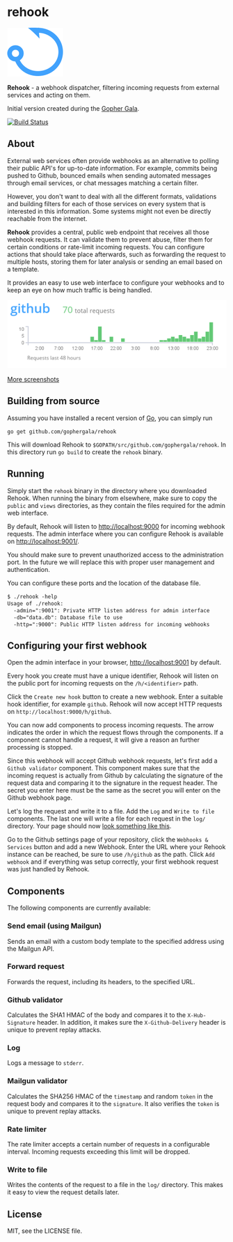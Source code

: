 # rehook

![](https://github.com/gophergala/rehook/blob/master/public/images/rehook-logo.png)

__Rehook__ - a webhook dispatcher, filtering incoming requests from external
services and acting on them.

Initial version created during the [Gopher Gala](http://gophergala.com).

[![Build Status](https://travis-ci.org/gophergala/rehook.svg?branch=master)](https://travis-ci.org/gophergala/rehook)

## About

External web services often provide webhooks as an alternative to polling their
public API's for up-to-date information. For example, commits being pushed to
Github, bounced emails when sending automated messages through email services,
or chat messages matching a certain filter.

However, you don't want to deal with all the different formats, validations and
building filters for each of those services on every system that is interested
in this information. Some systems might not even be directly reachable from the
internet.

__Rehook__ provides a central, public web endpoint that receives all those
webhook requests. It can validate them to prevent abuse, filter them for
certain conditions or rate-limit incoming requests. You can configure actions
that should take place afterwards, such as forwarding the request to multiple
hosts, storing them for later analysis or sending an email based on a template.

It provides an easy to use web interface to configure your webhooks and to keep
an eye on how much traffic is being handled.

![](https://github.com/gophergala/rehook/blob/master/screenshots/rehook_stats.png)

[More screenshots](https://github.com/gophergala/rehook/tree/master/screenshots)

## Building from source

Assuming you have installed a recent version of
[Go](https://golang.org/doc/install), you can simply run 

```
go get github.com/gophergala/rehook
```

This will download Rehook to `$GOPATH/src/github.com/gophergala/rehook`. In
this directory run `go build` to create the `rehook` binary.

## Running

Simply start the `rehook` binary in the directory where you downloaded Rehook.
When running the binary from elsewhere, make sure to copy the `public` and
`views` directories, as they contain the files required for the admin web
interface.

By default, Rehook will listen to
[http://localhost:9000](http://localhost:9000) for incoming webhook requests.
The admin interface where you can configure Rehook is available on
[http://localhost:9001/](http://localhost:9000).

You should make sure to prevent unauthorized access to the administration port.
In the future we will replace this with proper user management and
authentication.

You can configure these ports and the location of the database file.

```
$ ./rehook -help
Usage of ./rehook:
  -admin=":9001": Private HTTP listen address for admin interface
  -db="data.db": Database file to use
  -http=":9000": Public HTTP listen address for incoming webhooks
```

## Configuring your first webhook

Open the admin interface in your browser,
[http://localhost:9001](http://localhost:9001) by default.

Every hook you create must have a unique identifier, Rehook will listen on the
public port for incoming requests on the `/h/<identifier>` path.

Click the `Create new hook` button to create a new webhook. Enter a suitable
hook identifier, for example `github`. Rehook will now accept HTTP requests on
`http://localhost:9000/h/github`.

You can now add components to process incoming requests. The arrow indicates
the order in which the request flows through the components. If a component
cannot handle a request, it will give a reason an further processing is
stopped.

Since this webhook will accept Github webhook requests, let's first add a
`Github validator` component. This component makes sure that the incoming
request is actually from Github by calculating the signature of the request
data and comparing it to the signature in the request header. The secret you
enter here must be the same as the secret you will enter on the Github webhook
page.

Let's log the request and write it to a file. Add the `Log` and `Write to file`
components. The last one will write a file for each request in the `log/`
directory. Your page should now [look something like this](https://github.com/gophergala/rehook/blob/master/screenshots/rehook_chain.png).

Go to the Github settings page of your repository, click the `Webhooks &
Services` button and add a new Webhook. Enter the URL where your Rehook
instance can be reached, be sure to use `/h/github` as the path. Click `Add
webhook` and if everything was setup correctly, your first webhook request was
just handled by Rehook.

## Components

The following components are currently available:

### Send email (using Mailgun)

Sends an email with a custom body template to the specified address using the
Mailgun API.

### Forward request

Forwards the request, including its headers, to the specified URL.

### Github validator

Calculates the SHA1 HMAC of the body and compares it to the `X-Hub-Signature`
header. In addition, it makes sure the `X-Github-Delivery` header is unique to
prevent replay attacks.

### Log

Logs a message to `stderr`.

### Mailgun validator

Calculates the SHA256 HMAC of the `timestamp` and random `token` in the request
body and compares it to the `signature`. It also verifies the `token` is unique
to prevent replay attacks.

### Rate limiter

The rate limiter accepts a certain number of requests in a configurable
interval. Incoming requests exceeding this limit will be dropped.

### Write to file

Writes the contents of the request to a file in the `log/` directory. This
makes it easy to view the request details later.

## License

MIT, see the LICENSE file.
